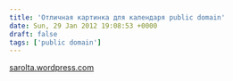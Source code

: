 ```yaml
---
title: 'Отличная картинка для календаря public domain'
date: Sun, 29 Jan 2012 19:08:53 +0000
draft: false
tags: ['public domain']
---
```


[sarolta.wordpress.com](http://sarolta.wordpress.com/2012/01/02/a-happy-public-domain-day/)